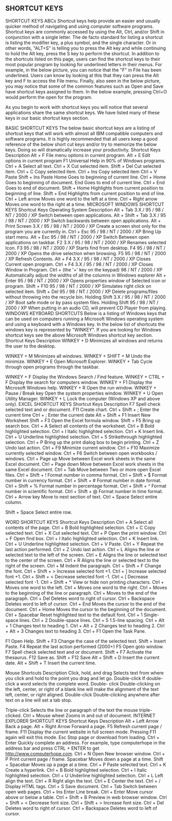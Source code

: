## SHORTCUT KEYS

SHORTCUT KEYS ABCs
Shortcut keys help provide an easier and usually quicker method of navigating and using computer software programs. Shortcut keys are commonly accessed by using the Alt, Ctrl, and/or Shift in conjunction with a single letter. The de facto standard for listing a shortcut is listing the modifier key, a plus symbol, and the single character. Or in other words, "ALT+S" is telling you to press the Alt key and while continuing to hold the Alt key, press the S key to perform the shortcut. 
In addition to the shortcuts listed on this page, users can find the shortcut keys to their most popular program by looking for underlined letters in their menus. For example, in the below picture, you can notice that the "F" in File has been underlined. Users can know by looking at this that they can press the Alt key and F to access the File menu. Finally, also seen in the below picture, you may notice that some of the common features such as Open and Save have shortcut keys assigned to them. In the below example, pressing Ctrl+O would perform the open for the program.
 
As you begin to work with shortcut keys you will notice that several applications share the same shortcut keys. We have listed many of these keys in our basic shortcut keys section.

  
BASIC SHORTCUT KEYS
The below basic shortcut keys are a listing of shortcut keys that will work with almost all IBM compatible computers and software programs. It is highly recommended that all users keep a good reference of the below short cut keys and/or try to memorize the below keys. Doing so will dramatically increase your productivity.
Shortcut Keys	Description
Alt + F	File menu options in current program.
Alt + E	Edit options in current program
F1	Universal Help in 90% of Windows programs.
Ctrl + A	Select all text.
Ctrl + X	Cut selected item.
Shift + Del	Cut selected item.
Ctrl + C	Copy selected item.
Ctrl + Ins	Copy selected item
Ctrl + V	Paste
Shift + Ins	Paste
Home	Goes to beginning of current line.
Ctrl + Home	Goes to beginning of document.
End	Goes to end of current line.
Ctrl + End	Goes to end of document.
Shift + Home	Highlights from current position to beginning of line.
Shift + End	Highlights from current position to end of line.
Ctrl + Left arrow	Moves one word to the left at a time.
Ctrl + Right arrow 	Moves one word to the right at a time.
MICROSOFT WINDOWS SHORTCUT KEYS
Shortcut Keys	Operating System	Description
Alt + Tab	3.X / 95 / 98 / NT / 2000 / XP
Switch between open applications.
Alt + Shift + Tab	3.X / 95 / 98 / NT / 2000 / XP
Switch backwards between open applications.
Alt + Print Screen
3.X / 95 / 98 / NT / 2000 / XP
Create a screen shot only for the program you are currently in.
Ctrl + Esc	95 / 98 / NT / 2000 / XP
Bring Up start menu.
Alt + Esc	95 / 98 / NT / 2000 / XP
Switch Between open applications on taskbar.
F2	3.X / 95 / 98 / NT / 2000 / XP
Renames selected Icon.
F3	95 / 98 / NT / 2000 / XP
Starts find from desktop.
F4	95 / 98 / NT / 2000 / XP
Opens the drive selection when browsing.
F5	95 / 98 / NT / 2000 / XP
Refresh Contents.
Alt + F4	3.X / 95 / 98 / NT / 2000 / XP
Closes Current open program.
Ctrl + F4	3.X / 95 / 98 / NT / 2000 / XP
Closes Window in Program.
Ctrl + (the '+' key on the keypad)
98 / NT / 2000 / XP
Automatically adjust the widths of all the columns in Windows explorer
Alt + Enter	95 / 98 / NT / 2000 / XP
Opens properties window of Selected icon or program.
Shift + F10	95 / 98 / NT / 2000 / XP
Simulates right click on selected item.
Shift + Del 	95 / 98 / NT / 2000 / XP
Delete programs/files without throwing into the recycle bin.
Holding Shift	3.X / 95 / 98 / NT / 2000 / XP
Boot safe mode or by pass system files.
Holding Shift	95 / 98 / NT / 2000 / XP
When putting in an audio CD, will prevent CD Player from playing.
WINDOWS KEYBOARD SHORTCUTS
Below is a listing of Windows keys that can be used on computers running a Microsoft Windows operating system and using a keyboard with a Windows key. In the below list of shortcuts the windows key is represented by "WINKEY". If you are looking for Windows shortcut keys see the above Microsoft Windows shortcut key section.
Shortcut Keys 	Description
WINKEY + D 	Minimizes all windows and returns the user to the desktop.

WINKEY + M	Minimizes all windows.
WINKEY + SHIFT + M	Undo the minimize.
WINKEY + E	Open Microsoft Explorer.
WINKEY + Tab	Cycle through open programs through the taskbar.

WINKEY + F	Display the Windows Search / Find feature.
WINKEY + CTRL + F 
Display the search for computers window.
WINKEY + F1	Display the Microsoft Windows help.
WINKEY + R	Open the run window.
WINKEY + Pause / Break key 	Open the system properties window.
WINKEY + U	Open Utility Manager.
WINKEY + L	Lock the computer (Windows XP and above only).
EXCEL SHORTCUT KEYS
Shortcut Keys	Description
F7	Spell check selected text and or document.
F11	Create chart.
Ctrl + Shift + ;	Enter the current time
Ctrl + ;	Enter the current date
Alt + Shift + F1	Insert New Worksheet
Shift + F3	Open the Excel formula window.
Shift + F5	Bring up search box.
Ctrl + A	Select all contents of the worksheet.
Ctrl + B	Bold highlighted selection.
Ctrl + I	Italic highlighted selection.
Ctrl + K	Insert link.
Ctrl + U	Underline highlighted selection.
Ctrl + 5	Strikethrough highlighted selection.
Ctrl + P	Bring up the print dialog box to begin printing.
Ctrl + Z	Undo last action.
Ctrl + F9	Minimize current window.
Ctrl + F10	Maximize currently selected window.
Ctrl + F6	Switch between open workbooks / windows.
Ctrl + Page up	Move between Excel work sheets in the same Excel document.
Ctrl + Page down	Move between Excel work sheets in the same Excel document.
Ctrl + Tab	Move between Two or more open Excel files.
Ctrl + Shift + !	Format number in comma format.
Ctrl + Shift + $	Format number in currency format.
Ctrl + Shift + #	Format number in date format.
Ctrl + Shift + %	Format number in percentage format.
Ctrl + Shift + ^	Format number in scientific format.
Ctrl + Shift + @	Format number in time format.
Ctrl + Arrow key  	Move to next section of text. 
Ctrl + Space	Select entire column.

Shift + Space	Select entire row.

WORD SHORTCUT KEYS
Shortcut Keys	Description
Ctrl + A	Select all contents of the page.
Ctrl + B	Bold highlighted selection.
Ctrl + C	Copy selected text.
Ctrl + X	Cut selected text.
Ctrl + P	Open the print window.
Ctrl + F	Open find box.
Ctrl + I	Italic highlighted selection.
Ctrl + K	Insert link.
Ctrl + U	Underline highlighted selection.
Ctrl + V	Paste.
Ctrl + Y	Repeat the last action performed.
Ctrl + Z	Undo last action.
Ctrl + L	Aligns the line or selected text to the left of the screen.
Ctrl + E	Aligns the line or selected text to the center of the screen.
Ctrl + R	Aligns the line or selected text to the right of the screen.
Ctrl + M	Indent the paragraph.
Ctrl + Shift + F	Change the font.
Ctrl + Shift + >	Increase selected font +1.
Ctrl + ]	Increase selected font +1.
Ctrl + Shift + <	Decrease selected font -1.
Ctrl + [	Decrease selected font -1.
Ctrl + Shift + *	View or hide non printing characters.
Ctrl + <left arrow>	Moves one word to the left.
Ctrl + <right arrow>	Moves one word to the right.
Ctrl + <up arrow>	Moves to the beginning of the line or paragraph.
Ctrl + <down arrow>	Moves to the end of the paragraph.
Ctrl + Del	Deletes word to right of cursor.
Ctrl + Backspace	Deletes word to left of cursor.
Ctrl + End	Moves the cursor to the end of the document.
Ctrl + Home	Moves the cursor to the beginning of the document.
Ctrl + Spacebar	Reset highlighted text to the default font.
Ctrl + 1	Single-space lines.
Ctrl + 2	Double-space lines.
Ctrl + 5	1.5-line spacing.
Ctrl + Alt + 1	Changes text to heading 1.
Ctrl + Alt + 2	Changes text to heading 2.
Ctrl + Alt + 3	Changes text to heading 3.
Ctrl + F1	Open the Task Pane.

F1	Open Help.
Shift + F3	Change the case of the selected text.
Shift + Insert	Paste.
F4	Repeat the last action performed (2000+)
F5	Open goto window. 
F7	Spell check selected text and or document.
Shift + F7	Activate the thesaurus.
F12	Save as.
Shift + F12	Save
Alt + Shift + D	Insert the current date.
Alt + Shift + T	Insert the current time.
 
 Mouse Shortcuts	Description
Click, hold, and drag	Selects text from where you click and hold to the point you drag and let go.
Double-click	If double-click a word selects the complete word.
Double- click	Double-clicking on the left, center, or right of a blank line will make the alignment of the text left, center, or right aligned.
Double-click	Double-clicking anywhere after text on a line will set a tab stop.

Triple-click	Selects the line or paragraph of the text the mouse triple-clicked.
Ctrl + Mouse wheel	Zooms in and out of document.
INTERNET EXPLORER SHORTCUT KEYS
Shortcut Keys	Description
Alt + Left Arrow	Back a page.
Alt + Right Arrow	Forward a page.
F5	Refresh current page / frame.
F11	Display the current website in full screen mode. Pressing F11 again will exit this mode.
Esc	Stop page or download from loading.
Ctrl + Enter	Quickly complete an address. For example, type computerhope in the address bar and press CTRL + ENTER to get http://www.computerhope.com.
Ctrl + N	Open New browser window.
Ctrl + P	Print current page / frame.
Spacebar	Moves down a page at a time.
Shift + Spacebar	Moves up a page at a time.
Ctrl + P	Paste selected text.
Ctrl + K	Create a hyperlink.
Ctrl + B	Bold highlighted selection.
Ctrl + I 	Italic highlighted selection.
Ctrl + U	Underline highlighted selection.
Ctrl + L	Left align the text.
Ctrl + R	Right align the text.
Ctrl + E	Center the text.
Ctrl + /	Display HTML tags.
Ctrl + S	Save document.
Ctrl + Tab	Switch between open web pages.
Ctrl + Ins	Enter Line break.
Ctrl + Enter	Move cursor above or below a table.
Ctrl + Shift + B	Preview in web browser window.
Ctrl + Shift + <	Decrease font size.
Ctrl + Shift + >	Increase font size.
Ctrl + Del	Deletes word to right of cursor.
Ctrl + Backspace	Deletes word to left of cursor.
 

